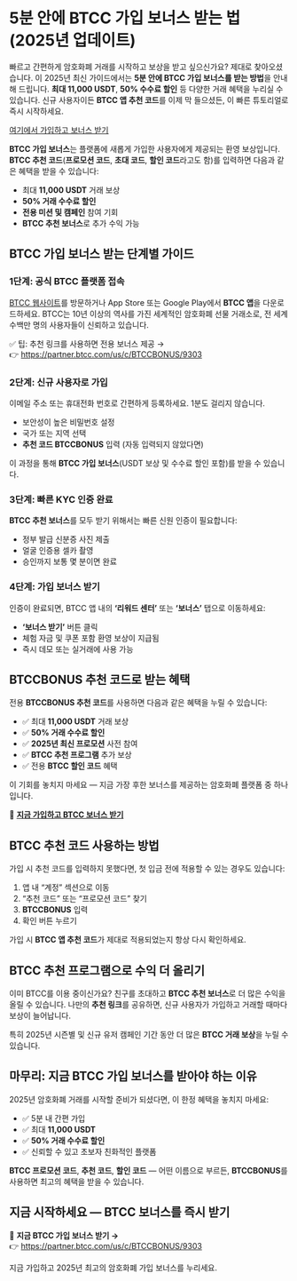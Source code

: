 <h1>5분 안에 BTCC 가입 보너스 받는 법 (2025년 업데이트)</h1>
<p>빠르고 간편하게 암호화폐 거래를 시작하고 보상을 받고 싶으신가요? 제대로 찾아오셨습니다. 이 2025년 최신 가이드에서는 <strong>5분 안에 BTCC 가입 보너스를 받는 방법</strong>을 안내해 드립니다. <strong>최대 11,000 USDT</strong>, <strong>50% 수수료 할인</strong> 등 다양한 거래 혜택을 누리실 수 있습니다. 신규 사용자이든 <strong>BTCC 앱 추천 코드</strong>를 이제 막 들으셨든, 이 빠른 튜토리얼로 즉시 시작하세요.</p>
<p><a href="https://partner.btcc.com/us/c/BTCCBONUS/9303" target="_blank">여기에서 가입하고 보너스 받기</a></p>
<img src="https://images.mirror-media.xyz/publication-images/Vppr_T52t1oqRKt5Adhiz.png?height=960&amp;width=1920" decoding="async" data-nimg="fill" class="css-xah9so" style="position:absolute;top:0;left:0;bottom:0;right:0;box-sizing:border-box;padding:0;border:none;margin:auto;display:block;width:0;height:0;min-width:100%;max-width:100%;min-height:100%;max-height:100%">
<p><strong>BTCC 가입 보너스</strong>는 플랫폼에 새롭게 가입한 사용자에게 제공되는 환영 보상입니다. <strong>BTCC 추천 코드</strong>(<strong>프로모션 코드</strong>, <strong>초대 코드</strong>, <strong>할인 코드</strong>라고도 함)를 입력하면 다음과 같은 혜택을 받을 수 있습니다:</p>
<ul>
<li>최대 <strong>11,000 USDT</strong> 거래 보상</li>
<li><strong>50% 거래 수수료 할인</strong></li>
<li><strong>전용 미션 및 캠페인</strong> 참여 기회</li>
<li><strong>BTCC 추천 보너스</strong>로 추가 수익 가능</li>
</ul>

<h2>BTCC 가입 보너스 받는 단계별 가이드</h2>

<h3>1단계: 공식 BTCC 플랫폼 접속</h3>
<p><a href="https://partner.btcc.com/us/c/BTCCBONUS/9303">BTCC 웹사이트</a>를 방문하거나 App Store 또는 Google Play에서 <strong>BTCC 앱</strong>을 다운로드하세요. BTCC는 10년 이상의 역사를 가진 세계적인 암호화폐 선물 거래소로, 전 세계 수백만 명의 사용자들이 신뢰하고 있습니다.</p>
<p>✅ 팁: 추천 링크를 사용하면 전용 보너스 제공 →<br>👉 <a href="https://partner.btcc.com/us/c/BTCCBONUS/9303">https://partner.btcc.com/us/c/BTCCBONUS/9303</a></p>

<h3>2단계: 신규 사용자로 가입</h3>
<p>이메일 주소 또는 휴대전화 번호로 간편하게 등록하세요. 1분도 걸리지 않습니다.</p>
<ul>
<li>보안성이 높은 비밀번호 설정</li>
<li>국가 또는 지역 선택</li>
<li><strong>추천 코드 BTCCBONUS</strong> 입력 (자동 입력되지 않았다면)</li>
</ul>
<p>이 과정을 통해 <strong>BTCC 가입 보너스</strong>(USDT 보상 및 수수료 할인 포함)를 받을 수 있습니다.</p>

<h3>3단계: 빠른 KYC 인증 완료</h3>
<p><strong>BTCC 추천 보너스</strong>를 모두 받기 위해서는 빠른 신원 인증이 필요합니다:</p>
<ul>
<li>정부 발급 신분증 사진 제출</li>
<li>얼굴 인증용 셀카 촬영</li>
<li>승인까지 보통 몇 분이면 완료</li>
</ul>

<h3>4단계: 가입 보너스 받기</h3>
<p>인증이 완료되면, BTCC 앱 내의 <strong>‘리워드 센터’</strong> 또는 <strong>‘보너스’</strong> 탭으로 이동하세요:</p>
<ul>
<li><strong>‘보너스 받기’</strong> 버튼 클릭</li>
<li>체험 자금 및 쿠폰 포함 환영 보상이 지급됨</li>
<li>즉시 데모 또는 실거래에 사용 가능</li>
</ul>

<h2>BTCCBONUS 추천 코드로 받는 혜택</h2>
<p>전용 <strong>BTCCBONUS 추천 코드</strong>를 사용하면 다음과 같은 혜택을 누릴 수 있습니다:</p>
<ul>
<li>✅ 최대 <strong>11,000 USDT</strong> 거래 보상</li>
<li>✅ <strong>50% 거래 수수료 할인</strong></li>
<li>✅ <strong>2025년 최신 프로모션</strong> 사전 참여</li>
<li>✅ <strong>BTCC 추천 프로그램</strong> 추가 보상</li>
<li>✅ 전용 <strong>BTCC 할인 코드</strong> 혜택</li>
</ul>
<p>이 기회를 놓치지 마세요 — 지금 가장 후한 보너스를 제공하는 암호화폐 플랫폼 중 하나입니다.</p>
<p>🔗 <strong><a href="https://partner.btcc.com/us/c/BTCCBONUS/9303">지금 가입하고 BTCC 보너스 받기</a></strong></p>

<h2>BTCC 추천 코드 사용하는 방법</h2>
<p>가입 시 추천 코드를 입력하지 못했다면, 첫 입금 전에 적용할 수 있는 경우도 있습니다:</p>
<ol>
<li>앱 내 “계정” 섹션으로 이동</li>
<li>“추천 코드” 또는 “프로모션 코드” 찾기</li>
<li><strong>BTCCBONUS</strong> 입력</li>
<li>확인 버튼 누르기</li>
</ol>
<p>가입 시 <strong>BTCC 앱 추천 코드</strong>가 제대로 적용되었는지 항상 다시 확인하세요.</p>

<h2>BTCC 추천 프로그램으로 수익 더 올리기</h2>
<p>이미 BTCC를 이용 중이신가요? 친구를 초대하고 <strong>BTCC 추천 보너스</strong>로 더 많은 수익을 올릴 수 있습니다. 나만의 <strong>추천 링크</strong>를 공유하면, 신규 사용자가 가입하고 거래할 때마다 보상이 늘어납니다.</p>
<p>특히 2025년 시즌별 및 신규 유저 캠페인 기간 동안 더 많은 <strong>BTCC 거래 보상</strong>을 누릴 수 있습니다.</p>

<h2>마무리: 지금 BTCC 가입 보너스를 받아야 하는 이유</h2>
<p>2025년 암호화폐 거래를 시작할 준비가 되셨다면, 이 한정 혜택을 놓치지 마세요:</p>
<ul>
<li>✅ 5분 내 간편 가입</li>
<li>✅ 최대 <strong>11,000 USDT</strong></li>
<li>✅ <strong>50% 거래 수수료 할인</strong></li>
<li>✅ 신뢰할 수 있고 초보자 친화적인 플랫폼</li>
</ul>
<p><strong>BTCC 프로모션 코드</strong>, <strong>추천 코드</strong>, <strong>할인 코드</strong> — 어떤 이름으로 부르든, <strong>BTCCBONUS</strong>를 사용하면 최고의 혜택을 받을 수 있습니다.</p>

<h2>지금 시작하세요 — BTCC 보너스를 즉시 받기</h2>
<p>🎁 <strong>지금 BTCC 가입 보너스 받기 →</strong><br>👉 <a href="https://partner.btcc.com/us/c/BTCCBONUS/9303">https://partner.btcc.com/us/c/BTCCBONUS/9303</a></p>
<p>지금 가입하고 2025년 최고의 암호화폐 가입 보너스를 누리세요.</p>
